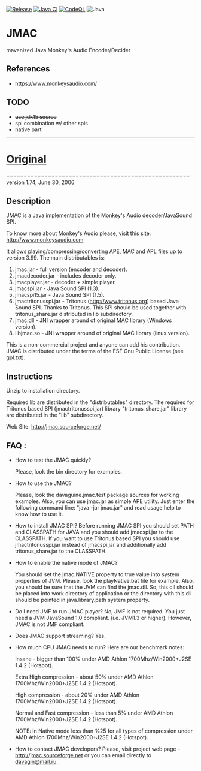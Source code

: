[![Release](https://jitpack.io/v/umjammer/jmac.svg)](https://jitpack.io/#umjammer/jmac)
[![Java CI](https://github.com/umjammer/jmac/actions/workflows/maven.yml/badge.svg)](https://github.com/umjammer/jmac/actions/workflows/maven.yml)
[![CodeQL](https://github.com/umjammer/jmac/actions/workflows/codeql-analysis.yml/badge.svg)](https://github.com/umjammer/jmac/actions/workflows/codeql-analysis.yml)
![Java](https://img.shields.io/badge/Java-17-b07219)

# JMAC

 mavenized Java Monkey's Audio Encoder/Decider

## References

* https://www.monkeysaudio.com/

## TODO

* ~~use jdk15 source~~
* spi combination w/ other spis
* native part

---

# [Original](https://jmac.sourceforge.net/)

=====================================================
version 1.74, June 30, 2006

Description
-----------
JMAC is a Java implementation of the Monkey's Audio decoder/JavaSound SPI.

To know more about Monkey's Audio please, visit this site:
http://www.monkeysaudio.com

It allows playing/compressing/converting APE, MAC and APL files up to version 3.99.
The main distributables is:

1. jmac.jar - full version (encoder and decoder).
2. jmacdecoder.jar - includes decoder only.
3. jmacplayer.jar - decoder + simple player.
4. jmacspi.jar - Java Sound SPI (1.3).
5. jmacspi15.jar - Java Sound SPI (1.5).
6. jmactritonusspi.jar - Tritonus (http://www.tritonus.org) based Java Sound
SPI. Thanks to Tritonus. This SPI should be used together with
tritonus_share.jar distributed in lib subdirectory.
7. jmac.dll - JNI wrapper around of original MAC library (Windows version).
8. libjmac.so - JNI wrapper around of original MAC library (linux version).

This is a non-commercial project and anyone can add his contribution.
JMAC is distributed under the terms of the FSF Gnu Public License (see gpl.txt).

Instructions
------------
Unzip to installation directory.

Required lib are distributed in the "distributables" directory. The required for Tritonus
based SPI (jmactritonusspi.jar) library "tritonus_share.jar" library are
distributed in the "lib" subdirectory.

Web Site: http://jmac.sourceforge.net/

FAQ : 
------------
- How to test the JMAC quickly?

  Please, look the bin directory for examples.

- How to use the JMAC?

  Please, look the davaguine.jmac.test package sources for working examples. Also,
  you can use jmac.jar as simple APE utility. Just enter the following command line:
  "java -jar jmac.jar" and read usage help to know how to use it.


- How to install JMAC SPI?
  Before running JMAC SPI you should set PATH and CLASSPATH for JAVA and you
  should add jmacspi.jar to the CLASSPATH. If you want to use Tritonus based SPI
  you should use jmactritonusspi.jar instead of jmacspi.jar and additionally add
  tritonus_share.jar to the CLASSPATH.

 
- How to enable the native mode of JMAC?

  You should set the jmac.NATIVE property to true value into system properties of JVM.
  Please, look the playNative.bat file for example. Also, you should be sure that the
  JVM can find the jmac.dll. So, this dll should be placed into work directory of
  application or the directory with this dll should be pointed in java.library.path
  system property.

- Do I need JMF to run JMAC player?
  No, JMF is not required. You just need a JVM JavaSound 1.0 compliant.
  (i.e. JVM1.3 or higher). However, JMAC is not JMF compliant.

- Does JMAC support streaming?
  Yes.

- How much CPU JMAC needs to run?
  Here are our benchmark notes:

  Insane - bigger than 100% under AMD Athlon 1700Mhz/Win2000+J2SE 1.4.2
  (Hotspot).

  Extra High compression - about 50% under AMD Athlon 1700Mhz/Win2000+J2SE 1.4.2
  (Hotspot).

  High compression - about 20% under AMD Athlon 1700Mhz/Win2000+J2SE 1.4.2 (Hotspot).

  Normal and Fast compression - less than 5% under AMD Athlon 1700Mhz/Win2000+J2SE
  1.4.2 (Hotspot).

  NOTE:
  In Native mode less than %25 for all types of compression under AMD Athlon
  1700Mhz/Win2000+J2SE 1.4.2 (Hotspot).

- How to contact JMAC developers?
  Please, visit project web page - http://jmac.sourceforge.net or you can email
  directly to davagin@mail.ru.
